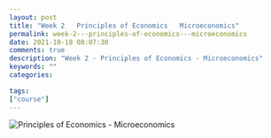 ```yaml
---
layout: post
title: "Week 2   Principles of Economics   Microeconomics"
permalink: week-2---principles-of-economics---microeconomics
date: 2021-10-18 08:07:30
comments: true
description: "Week 2 - Principles of Economics - Microeconomics"
keywords: ""
categories:

tags:
["course"]
---
```

![Principles of Economics - Microeconomics](/images/microeconomics-course.png)
